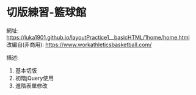 # 切版練習-籃球館
網址: https://luka1901.github.io/layoutPractice1__basicHTML/1home/home.html<br />
改編自(非商用): https://www.workathleticsbasketball.com/<br />

描述:<br />
1. 基本切版<br />
2. 初階jQuery使用<br />
3. 進階表單修改<br />
